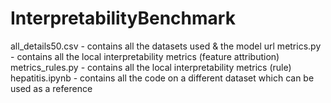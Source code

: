 # InterpretabilityBenchmark

all_details50.csv - contains all the datasets used & the model url
metrics.py - contains all the local interpretability metrics (feature attribution)
metrics_rules.py - contains all the local interpretability metrics (rule)
hepatitis.ipynb - contains all the code on a different dataset which can be used as a reference